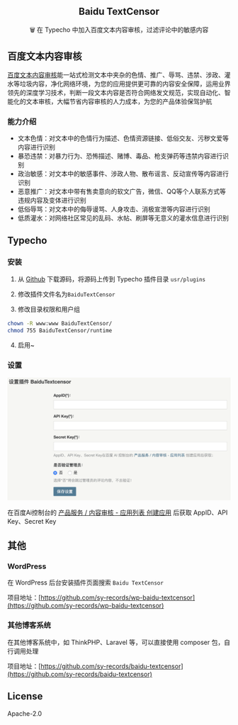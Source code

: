 <h2 align="center">Baidu TextCensor</h2>

<p align="center">
🗑 在 Typecho 中加入百度文本内容审核，过滤评论中的敏感内容
</p>

## 百度文本内容审核

[百度文本内容审核](https://ai.baidu.com/tech/textcensoring)能一站式检测文本中夹杂的色情、推广、辱骂、违禁、涉政、灌水等垃圾内容，净化网络环境，为您的应用提供更可靠的内容安全保障，运用业界领先的深度学习技术，判断一段文本内容是否符合网络发文规范，实现自动化、智能化的文本审核，大幅节省内容审核的人力成本，为您的产品体验保驾护航

### 能力介绍

* 文本色情：对文本中的色情行为描述、色情资源链接、低俗交友、污秽文爱等内容进行识别
* 暴恐违禁：对暴力行为、恐怖描述、赌博、毒品、枪支弹药等违禁内容进行识别
* 政治敏感：对文本中的敏感事件、涉政人物、散布谣言、反动宣传等内容进行识别
* 恶意推广：对文本中带有售卖意向的软文广告，微信、QQ等个人联系方式等违规内容及变体进行识别
* 低俗辱骂：对文本中的侮辱谩骂、人身攻击、消极宣泄等内容进行识别
* 低质灌水：对网络社区常见的乱码、水帖、刷屏等无意义的灌水信息进行识别

## Typecho

### 安装

1. 从 [Github](https://github.com/sy-records/ty-baidu-textcensor/releases) 下载源码，将源码上传到 Typecho 插件目录 `usr/plugins`

2. 修改插件文件名为`BaiduTextCensor`

3. 修改目录权限和用户组

```bash
chown -R www:www BaiduTextCensor/
chmod 755 BaiduTextCensor/runtime
```

4. 启用~

### 设置

![](images/screenshot-1.png)

在百度Ai控制台的 [产品服务 / 内容审核 - 应用列表 创建应用](https://console.bce.baidu.com/ai/?fromai=1#/ai/antiporn/app/list) 后获取 AppID、API Key、Secret Key

## 其他

### WordPress

在 WordPress 后台安装插件页面搜索 `Baidu TextCensor`

项目地址：[https://github.com/sy-records/wp-baidu-textcensor](https://github.com/sy-records/wp-baidu-textcensor)

### 其他博客系统

在其他博客系统中，如 ThinkPHP、Laravel 等，可以直接使用 composer 包，自行调用处理

项目地址：[https://github.com/sy-records/baidu-textcensor](https://github.com/sy-records/baidu-textcensor)

## License

Apache-2.0
